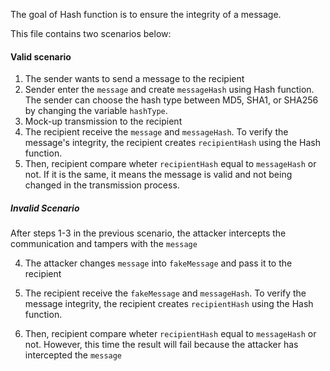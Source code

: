 The goal of Hash function is to ensure the integrity of a message.

This file contains two scenarios below:
#### Valid scenario
1. The sender wants to send a message to the recipient
2. Sender enter the ```message``` and create ```messageHash``` using Hash function. The sender can choose the hash type between MD5, SHA1, or SHA256 by changing the variable ```hashType```.
3. Mock-up transmission to the recipient
4. The recipient receive the ```message``` and ```messageHash```. To verify the message's integrity, the recipient creates ```recipientHash``` using the Hash function.
5. Then, recipient compare wheter ```recipientHash``` equal to ```messageHash``` or not. If it is the same, it means the message is valid and not being changed in the transmission process.

##### Invalid Scenario
After steps 1-3 in the previous scenario, the attacker intercepts the communication and tampers with the ```message```

4. The attacker changes ```message``` into ```fakeMessage``` and pass it to the recipient

5. The recipient receive the ```fakeMessage``` and ```messageHash```. To verify the message integrity, the recipient creates ```recipientHash``` using the Hash function.

6. Then, recipient compare wheter ```recipientHash``` equal to ```messageHash``` or not. However, this time the result will fail because the attacker has intercepted the ```message```
